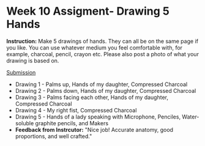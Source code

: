 # Week 10 Assigment- Drawing 5 Hands
**Instruction:** Make 5 drawings of hands.  They can all be on the same page if you like.  You can use whatever medium you feel comfortable with, for example, charcoal, pencil, crayon etc. Please also post a photo of what your drawing is based on.

[Submission](https://photos.app.goo.gl/zSqhbdZyQLsFPYxP7)

* Drawing 1 - Palms up, Hands of my daughter, Compressed Charcoal
* Drawing 2 - Palms down, Hands of my daughter, Compressed Charcoal
* Drawing 3 - Palms facing each other, Hands of my daughter, Compressed Charcoal
* Drawing 4 - My right fist, Compressed Charcoal
* Drawing 5 - Hands of a lady speaking with Microphone, Penciles, Water-soluble graphite pencils, and Makers
* **Feedback from Instrcutor:** "Nice job! Accurate anatomy, good proportions, and well crafted."
